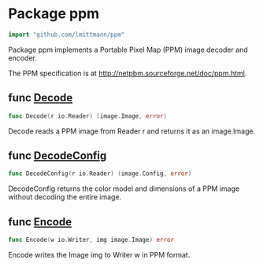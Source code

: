 # Package ppm
```go
import "github.com/lmittmann/ppm"
```
Package ppm implements a Portable Pixel Map (PPM) image decoder and encoder.

The PPM specification is at http://netpbm.sourceforge.net/doc/ppm.html.


## func [Decode](reader.go#L27)
```go
func Decode(r io.Reader) (image.Image, error)
```
Decode reads a PPM image from Reader r and returns it as an image.Image.


## func [DecodeConfig](reader.go#L38)
```go
func DecodeConfig(r io.Reader) (image.Config, error)
```
DecodeConfig returns the color model and dimensions of a PPM image without decoding the entire image.


## func [Encode](writer.go#L18)
```go
func Encode(w io.Writer, img image.Image) error
```
Encode writes the Image img to Writer w in PPM format.
